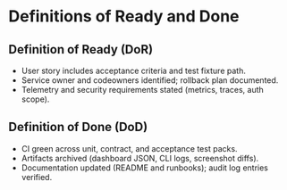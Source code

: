 # Definitions of Ready and Done

## Definition of Ready (DoR)

- User story includes acceptance criteria and test fixture path.
- Service owner and codeowners identified; rollback plan documented.
- Telemetry and security requirements stated (metrics, traces, auth scope).

## Definition of Done (DoD)

- CI green across unit, contract, and acceptance test packs.
- Artifacts archived (dashboard JSON, CLI logs, screenshot diffs).
- Documentation updated (README and runbooks); audit log entries verified.
